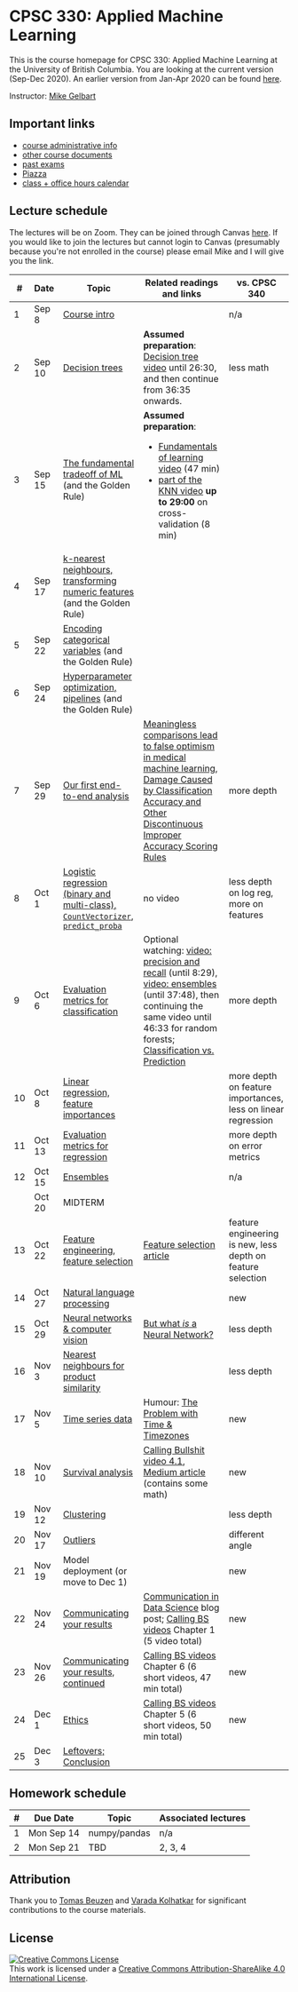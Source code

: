 # CPSC 330: Applied Machine Learning

This is the course homepage for CPSC 330: Applied Machine Learning at the University of British Columbia. You are looking at the current version (Sep-Dec 2020). An earlier version from Jan-Apr 2020 can be found [here](https://github.com/UBC-CS/cpsc330/tree/1.0).

Instructor: [Mike Gelbart](https://www.mikegelbart.com/)


## Important links

* [course administrative info](docs/course_info.md)
* [other course documents](docs)
* [past exams](exams/)
* [Piazza](https://piazza.com/class/kb2e6nwu3uj23)
* [class + office hours calendar](https://htmlpreview.github.io/?https://github.com/UBC-CS/cpsc330/blob/master/docs/calendar.html)


## Lecture schedule

The lectures will be on Zoom. They can be joined through Canvas [here](https://canvas.ubc.ca/courses/53561/external_tools/15408). If you would like to join the lectures but cannot login to Canvas (presumably because you're not enrolled in the course) please email Mike and I will give you the link.

| #  | Date  | Topic | Related readings and links | vs. CPSC 340 |
|--- |-------|--------|---------------------------|--------------------|
| 1 | Sep 8 | [Course intro](lectures/01_intro.ipynb) ||   n/a
| 2 | Sep 10 | [Decision trees](lectures/02_decision-trees.ipynb) | **Assumed preparation**: [Decision tree video](https://youtu.be/WYDPYIe3RpQ?t=230) until 26:30, and then continue from 36:35 onwards. | less math
| 3 | Sep 15 | [The fundamental tradeoff of ML](lectures/03_fundamental-tradeoff.ipynb) (and the Golden Rule) | **Assumed preparation**: <ul><li>[Fundamentals of learning video](http.be/dPm-KTrJlFU?t=183) (47 min) <li>[part of the KNN video](https://youtu.be/JRF6oELLn0M?t=1248) **up to 29:00** on cross-validation (8 min)</ul> |
| 4 | Sep 17 | [k-nearest neighbours, transforming numeric features](lectures/04_knn-scaling.ipynb) (and the Golden Rule) | | 
| 5 | Sep 22 | [Encoding categorical variables](lectures/05_categorical-variables.ipynb) (and the Golden Rule) | | 
| 6 | Sep 24 | [Hyperparameter optimization, pipelines](lectures/06_hyperopt-pipelines.ipynb) (and the Golden Rule) | |
| 7 | Sep 29 | [Our first end-to-end analysis](lectures/07_end-to-end.ipynb) | [Meaningless comparisons lead to false optimism in medical machine learning](https://arxiv.org/pdf/1707.06289.pdf), [Damage Caused by Classification Accuracy and Other Discontinuous Improper Accuracy Scoring Rules](https://www.fharrell.com/post/class-damage/) | more depth
| 8 |  Oct 1 | [Logistic regression (binary and multi-class), `CountVectorizer`, `predict_proba`](lectures/08_logreg-countvec-proba.ipynb) | no video | less depth on log reg, more on features
| 9 | Oct 6 | [Evaluation metrics for classification](lectures/09_classification-metrics.ipynb) | Optional watching: [video: precision and recall](https://youtu.be/3SD6fgNGZSo?t=214) (until 8:29), [video: ensembles](https://youtu.be/3SD6fgNGZSo?t=1386) (until 37:48), then continuing the same video until 46:33 for random forests; [Classification vs. Prediction](https://www.fharrell.com/post/classification/) | more depth
| 10 | Oct 8 | [Linear regression, feature importances](lectures/10_feature-importances.ipynb)  |  | more depth on feature importances, less on linear regression
| 11 | Oct 13 | [Evaluation metrics for regression](lectures/11_regression-metrics.ipynb) | |  more depth on error metrics
| 12 | Oct 15 | [Ensembles](lectures/12_ensembles.ipynb) |  | n/a
|    | Oct 20 | MIDTERM | |
| 13 | Oct 22 | [Feature engineering, feature selection](lectures/13_feature-engineering-selection.ipynb) | [Feature selection article](https://towardsdatascience.com/featuion-techniques-in-machine-learning-with-python-f24e7da3f36e) | feature engineering is new, less depth on feature selection
| 14 | Oct 27 | [Natural language processing](lectures/14_natural-language-processing.ipynb) |  |  new
| 15 | Oct 29 | [Neural networks & computer vision](lectures/15_computer-vision.ipynb) | [But what _is_ a Neural Network?](https://www.youtube.com/wrcAruvnKk&list=PLZHQObOWTQDNU6R1_67000Dx_ZCJB-3pi) | less depth
| 16 | Nov 3 | [Nearest neighbours for product similarity](lectures/16_similar-items.ipynb) | | less depth
| 17 | Nov 5 | [Time series data](lectures/17_time-series.ipynb) | Humour: [The Problem with Time & Timezones](https://www.youtube.com/watch?v=-5wpm-gesOY) | new 
| 18 | Nov 10 | [Survival analysis](lectures/18_survival-analysis.ipynb) | [Calling Bullshit video 4.1](https://www.youtube.com/watch?v=ITWQ5psx9Sw&list=D1Sje5jWxt-4CSZD7bUI4gSPS&index=19&t=0s), [Medium article](https://towardsdatascience.com/survisis-intuition-implementation-in-python-504fde4fcf8e) (contains some math) | new
| 19 | Nov 12 | [Clustering](lectures/19_clustering.ipynb) | | less depth
| 20 | Nov 17 | [Outliers](lectures/20_outliers.ipynb) |  | different angle
| 21 | Nov 19 | Model deployment (or move to Dec 1) | | new 
| 22 | Nov 24 | [Communicating your results](lectures/22_communication.ipynb) |  [Communication in Data Science](https://ubc-mds.github.io/2017-I-542-communication/) blog post; [Calling BS videos](https://www.youtube.com/playlist?list=PLPnZfvKID1Sje5jWxt-4CSZD7bUI4gSPS) Chapter 1 (5 video total) |  new
| 23 | Nov 26 | [Communicating your results, continued](lectures/23_communication-continued.ipynb) | [Calling BS videos](https://www.youtube.com/playlist?list=D1Sje5jWxt-4CSZD7bUI4gSPS) Chapter 6 (6 short videos, 47 min total) | new
| 24 | Dec 1 | [Ethics](lectures/24_ethics.ipynb) | [Calling BS videos](https://www.youtube.com/playlist?list=PLPnZfvKID1Sje5jWxt-4CSZD7bUI4gSPS) Chapter 5 (6 short videos, 50 min total) | new
| 25 | Dec 3 | [Leftovers; Conclusion](https://github.com/UBC-CS/cpsc330/blob/master/lectures/25_leftovers-conclusion.ipynb) |   | 

## Homework schedule

| #  | Due Date  | Topic | Associated lectures | 
|--- |-----------|-------|---------------------|
| 1  | Mon Sep 14 | numpy/pandas |   n/a      |
| 2  | Mon Sep 21 | TBD |   2, 3, 4      |



## Attribution

Thank you to [Tomas Beuzen](https://tomasbeuzen.github.io/) and [Varada Kolhatkar](https://kvarada.github.io/) for significant contributions to the course materials.

## License

<a rel="license" href="http://creativecommons.org/licenses/by-sa/4.0/"><img alt="Creative Commons License" style="border-width:0" src="https://i.creativecommons.org/l/by-sa/4.0/88x31.png" /></a><br />This work is licensed under a <a rel="license" href="http://creativecommons.org/licenses/by-sa/4.0/">Creative Commons Attribution-ShareAlike 4.0 International License</a>.
